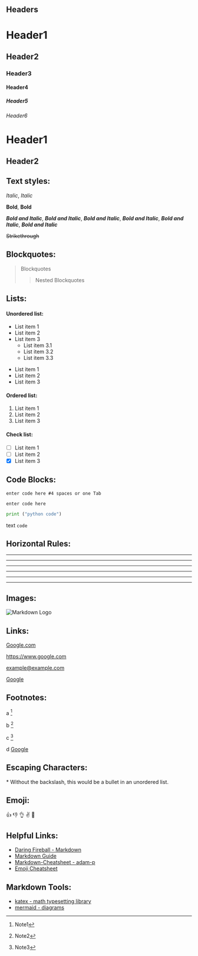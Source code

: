 ## Headers

# Header1
## Header2
### Header3
#### Header4
##### Header5
###### Header6

Header1
===

Header2
---

## Text styles:

*Italic*, _Italic_

**Bold**, __Bold__

***Bold and Italic***,  ___Bold and Italic___, **_Bold and Italic_**, _**Bold and Italic**_, *__Bold and Italic__*, __*Bold and Italic*__

~~Strikethrough~~

## Blockquotes:

> Blockquotes
>> Nested Blockquotes

## Lists:

#### Unordered list:
 - List item 1
 - List item 2
 - List item 3
   - List item 3.1
   - List item 3.2
   - List item 3.3

* List item 1
* List item 2
* List item 3

#### Ordered list:
1. List item 1
2. List item 2
3. List item 3


#### Check list:
 - [ ] List item 1
 - [ ] List item 2
 - [x] List item 3

## Code Blocks:

	enter code here #4 spaces or one Tab

```
enter code here
```

```python
print ("python code")
```

text `code`

## Horizontal Rules:

***
* * *
---
- - -
___
_ _ _

## Images:

![Markdown Logo](https://www.google.com/images/branding/googlelogo/1x/googlelogo_color_272x92dp.png)

## Links:

[Google.com](https://www.google.com)

<https://www.google.com>

<example@example.com>

[Google][google-link]

[google-link]:https://www.google.com

<!-- ## Tables:

|Letters|Numbers|Left alignment|Central alignment|Right alignment|
|---|---|:---|:---:|---:|
|a|1|0|0|0|
|b|2|0|0|0|
|c|3|0|0|0| -->

## Footnotes:

a [^1]

b [^2]

c [^3]

d [Google]

[^1]: Note1
[^2]: Note2
[^3]: Note3

[Google]: https://www.google.com/  "Google"

## Escaping Characters:

\* Without the backslash, this would be a bullet in an unordered list.

## Emoji:

:+1:
:-1:
:ok_hand:
:v:
:metal:

## Helpful Links:
- [Daring Fireball - Markdown](https://daringfireball.net/projects/markdown/)
- [Markdown Guide](https://www.markdownguide.org/)
- [Markdown-Cheatsheet -  adam-p](https://github.com/adam-p/markdown-here/wiki/Markdown-Cheatsheet)
- [Emoji Cheatsheet](https://www.webfx.com/tools/emoji-cheat-sheet/)

## Markdown Tools:
- [katex - math typesetting library ](https://katex.org)
- [mermaid - diagrams](https://mermaid-js.github.io/mermaid/#/)
